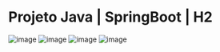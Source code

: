# Projeto Java | SpringBoot | H2
![image](https://user-images.githubusercontent.com/18476294/174352146-b71ae4b1-ffdc-483b-bbf1-0f0d6059b93e.png)
![image](https://user-images.githubusercontent.com/18476294/174352281-30eaa6f6-1be9-4824-be87-73f5184621ba.png)
![image](https://user-images.githubusercontent.com/18476294/174352912-63de4f4e-366d-444b-a4ef-da0d2ea07b08.png)
![image](https://user-images.githubusercontent.com/18476294/174352969-c74987db-11d3-455d-b6db-11cbff541589.png)

